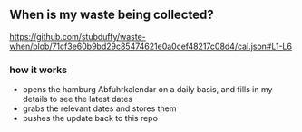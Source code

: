 ## When is my waste being collected?
  https://github.com/stubduffy/waste-when/blob/71cf3e60b9bd29c85474621e0a0cef48217c08d4/cal.json#L1-L6
  
  ### how it works
  - opens the hamburg Abfuhrkalendar on a daily basis, and fills in my details to see the latest dates
  - grabs the relevant dates and stores them
  - pushes the update back to this repo
  
